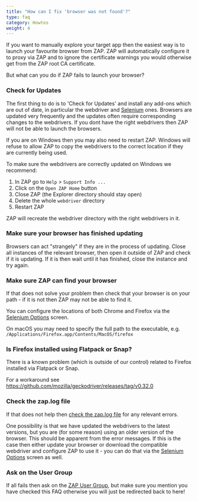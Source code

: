 ```yaml
---
title: "How can I fix 'browser was not found'?"
type: faq
category: Howtos
weight: 4
---
```


If you want to manually explore your target app then the easiest way is to launch your favourite browser
from ZAP. ZAP will automatically configure it to proxy via ZAP and to ignore the certificate warnings
you would otherwise get from the ZAP root CA certificate.

But what can you do if ZAP fails to launch your browser?

### Check for Updates

The first thing to do is to 'Check for Updates' and install any add-ons which are out of date, 
in particular the webdriver and [Selenium](/docs/desktop/addons/selenium/) ones.
Browsers are updated very frequently and the updates often require corresponding changes to the webdrivers.
If you dont have the right webdrivers then ZAP will not be able to launch the browsers.

If you are on Windows then you may also need to restart ZAP. 
Windows will refuse to allow ZAP to copy the webdrivers to the correct location if they are currently being used.

To make sure the webdrivers are correctly updated on Windows we recommend:

1. In ZAP go to `Help` > `Support Info ...`
1. Click on the `Open ZAP Home` button
1. Close ZAP (the Explorer directory should stay open)
1. Delete the whole `webdriver` directory
1. Restart ZAP

ZAP will recreate the webdriver directory with the right webdrivers in it.

### Make sure your browser has finished updating

Browsers can act "strangely" if they are in the process of updating.
Close all instances of the relevant browser, then open it outside of ZAP and check if it is updating.
If it is then wait until it has finished, close the instance and try again.

### Make sure ZAP can find your browser

If that does not solve your problem then check that your browser is on your path - 
if it is not then ZAP may not be able to find it.

You can configure the locations of both Chrome and Firefox via the [Selenium Options](/docs/desktop/addons/selenium/options/) screen.

On macOS you may need to specify the full path to the executable, e.g. `/Applications/Firefox.app/Contents/MacOS/firefox`

### Is Firefox installed using Flatpack or Snap?

There is a known problem (which is outside of our control) related to Firefox installed via Flatpack or Snap.

For a workaround see https://github.com/mozilla/geckodriver/releases/tag/v0.32.0

### Check the zap.log file

If that does not help then [check the zap.log file](/faq/somethings-not-working-what-should-i-do/#check-the-log-file) 
for any relevant errors.

One possibility is that we have updated the webdrivers to the latest versions, but you are (for some reason) 
using an older version of the browser. This should be apparent from the error messages.
If this is the case then either update your browser or download the compatible webdriver and configure ZAP to use it -
you can do that via the [Selenium Options](/docs/desktop/addons/selenium/options/) screen as well.

### Ask on the User Group

If all fails then ask on the [ZAP User Group](https://groups.google.com/group/zaproxy-users), but make sure you mention you have checked this FAQ otherwise
you will just be redirected back to here!